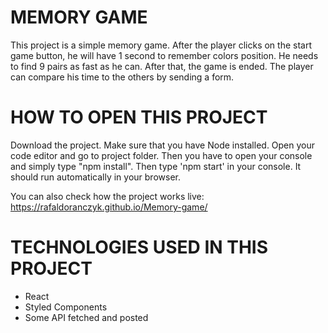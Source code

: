 # MEMORY GAME
This project is a simple memory game. After the player clicks on the start game button, he will have 1 second to remember colors position. He needs to find  9 pairs as fast as he can. After that, the game is ended. The player can compare his time to the others by sending a form.

# HOW TO OPEN THIS PROJECT
Download the project. Make sure that you have Node installed. Open your code editor and go to project folder. Then you have to open your console and simply type "npm install". Then type 'npm start' in your console. It should run automatically in your browser.

You can also check how the project works live: https://rafaldoranczyk.github.io/Memory-game/

# TECHNOLOGIES USED IN THIS PROJECT
* React
* Styled Components
* Some API fetched and posted